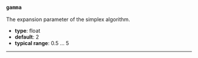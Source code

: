 ### `gamma`

The expansion parameter of the simplex algorithm.

  - **type**: float
  - **default**: 2
  - **typical range**: 0.5 ... 5

---